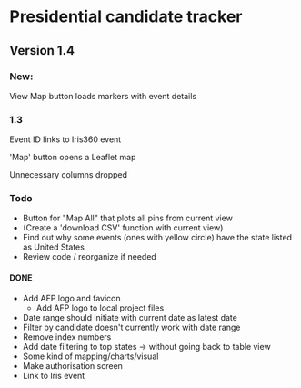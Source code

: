 # Presidential candidate tracker

## Version 1.4
### New:
View Map button loads markers with event details

### 1.3
Event ID links to Iris360 event

'Map' button opens a Leaflet map

Unnecessary columns dropped

### Todo
* Button for "Map All" that plots all pins from current view
* (Create a 'download CSV' function with current view)
* Find out why some events (ones with yellow circle) have the state listed as United States
* Review code / reorganize if needed

#### DONE
* Add AFP logo and favicon
    * Add AFP logo to local project files
* Date range should initiate with current date as latest date
* Filter by candidate doesn't currently work with date range
* Remove index numbers
* Add date filtering to top states -> without going back to table view
* Some kind of mapping/charts/visual
* Make authorisation screen
* Link to Iris event
